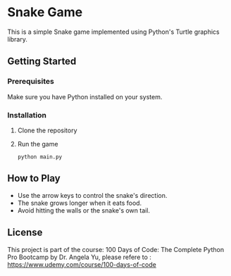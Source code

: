 # Snake Game

This is a simple Snake game implemented using Python's Turtle graphics library.

## Getting Started

### Prerequisites

Make sure you have Python installed on your system.

### Installation

1. Clone the repository
2. Run the game

   ```
   python main.py
   ```

## How to Play

- Use the arrow keys to control the snake's direction.
- The snake grows longer when it eats food.
- Avoid hitting the walls or the snake's own tail.

## License

This project is part of the course: 100 Days of Code: The Complete Python Pro Bootcamp by Dr. Angela Yu, please refere to : https://www.udemy.com/course/100-days-of-code
